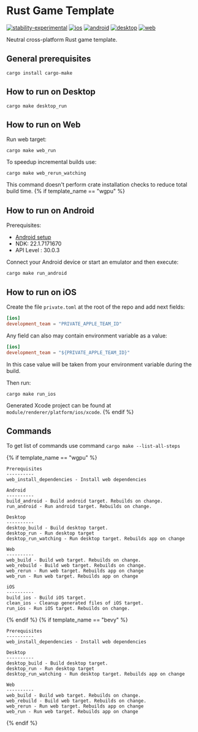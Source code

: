 # Rust Game Template
[![stability-experimental](https://img.shields.io/badge/stability-experimental-orange.svg)](https://github.com/emersion/stability-badges#experimental) [![ios](https://github.com/Wandalen/rust_game_template/actions/workflows/iOS.yml/badge.svg)](https://github.com/Wandalen/rust_game_template/actions/workflows/iOS.yml) [![android](https://github.com/Wandalen/rust_game_template/actions/workflows/Android.yml/badge.svg)](https://github.com/Wandalen/rust_game_template/actions/workflows/Android.yml) [![desktop](https://github.com/Wandalen/rust_game_template/actions/workflows/Desktop.yml/badge.svg)](https://github.com/Wandalen/rust_game_template/actions/workflows/Desktop.yml) [![web](https://github.com/Wandalen/rust_game_template/actions/workflows/Web.yml/badge.svg)](https://github.com/Wandalen/rust_game_template/actions/workflows/Web.yml)

Neutral cross-platform Rust game template.

## General prerequisites

```
cargo install cargo-make
```

## How to run on Desktop

```
cargo make desktop_run
```

## How to run on Web

Run web target:

```
cargo make web_run
```

To speedup incremental builds use:

```
cargo make web_rerun_watching
```

This command doesn't perform crate installation checks to reduce total build time.
{% if template_name == "wgpu" %}

## How to run on Android

Prerequisites:

* [Android setup](https://github.com/dodorare/crossbow/wiki)
* NDK: 22.1.7171670
* API Level : 30.0.3

Connect your Android device or start an emulator and then execute:

```
cargo make run_android
```

## How to run on iOS

Create the file `private.toml` at the root of the repo and add next fields:

```toml
[ios]
development_team = "PRIVATE_APPLE_TEAM_ID"
```

Any field can also may contain environment variable as a value:

```toml
[ios]
development_team = "${PRIVATE_APPLE_TEAM_ID}"
```

In this case value will be taken from your environment variable during the build.

Then run:

```
cargo make run_ios
```

Generated Xcode project can be found at `module/renderer/platform/ios/xcode`.
{% endif %}

## Commands

To get list of commands use command `cargo make --list-all-steps`

{% if template_name == "wgpu" %}
```
Prerequisites
----------
web_install_dependencies - Install web dependencies

Android
----------
build_android - Build android target. Rebuilds on change.
run_android - Run android target. Rebuilds on change.

Desktop
----------
desktop_build - Build desktop target.
desktop_run - Run desktop target
desktop_run_watching - Run desktop target. Rebuilds app on change

Web
----------
web_build - Build web target. Rebuilds on change.
web_rebuild - Build web target. Rebuilds on change.
web_rerun - Run web target. Rebuilds app on change
web_run - Run web target. Rebuilds app on change

iOS
----------
build_ios - Build iOS target.
clean_ios - Cleanup generated files of iOS target.
run_ios - Run iOS target. Rebuilds on change.
```
{% endif %}
{% if template_name == "bevy" %}
```
Prerequisites
----------
web_install_dependencies - Install web dependencies

Desktop
----------
desktop_build - Build desktop target.
desktop_run - Run desktop target
desktop_run_watching - Run desktop target. Rebuilds app on change

Web
----------
web_build - Build web target. Rebuilds on change.
web_rebuild - Build web target. Rebuilds on change.
web_rerun - Run web target. Rebuilds app on change
web_run - Run web target. Rebuilds app on change
```
{% endif %}

